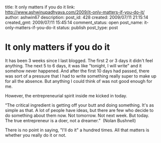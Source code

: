 title: It only matters if you do it
link: http://www.ashwinupadhyaya.com/2009/it-only-matters-if-you-do-it/
author: ashwin67
description: 
post_id: 428
created: 2009/07/11 21:15:14
created_gmt: 2009/07/11 15:45:14
comment_status: open
post_name: it-only-matters-if-you-do-it
status: publish
post_type: post

# It only matters if you do it

It has been 3 weeks since I last blogged. The first 2 or 3 days it didn't feel anything. The next 5 to 6 days, it was like "tonight, I will write" and it somehow never happened. And after the first 10 days had passed, there was sort of a pressure that I had to write something really super to make up for all the absence. But anything I could think of was not good enough for me.

However, the entrepreneurial spirit inside me kicked in today.

“The critical ingredient is getting off your butt and doing something. It's as simple as that. A lot of people have ideas, but there are few who decide to do something about them now. Not tomorrow. Not next week. But today. The true entrepreneur is a doer, not a dreamer.”  (Nolan Bushnell)

There is no point in saying, "I'll do it" a hundred times. All that matters is whether you really do it or not.